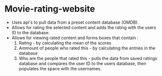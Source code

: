 # Movie-rating-website

* Uses api's to pull data from a preset content database (OMDB).
* Allows for rating the selected content and adds the rating with the users ID to the database.
* Allows for viewing rated content and forms boxes that contain :
    1. Rating - by calculating the mean of the scores
    2. Ammount of people who rated this - by calculating the entries in the database
    3. Who are the people that rated this - pulls the data from saved ratings database and compares the user ID to the users database, then populates the space with the usernames.
